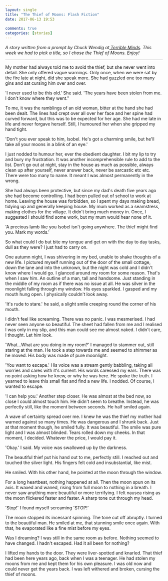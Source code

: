 ```yaml
---  
layout: single  
title: "The Thief of Moons: Flash Fiction"  
date: 2017-06-13 19:53  
  
comments: true  
categories: [stories]  
---  
```

*A story written from a prompt by Chuck Wendig at<a href="http://terribleminds.com/ramble/2017/06/09/flash-fiction-challenge-ten-random-titles/"> Terrible Minds</a>. This week we had to pick a title, so I chose the Thief of Moons. Enjoy!*  

<hr />  

My mother had always told me to avoid the thief, but she never went into detail. She only offered vague warnings. Only once, when we were sat by the fire late at night, did she speak more. She had guzzled one too many gins and sat cursing him over and over.  

'I never used to be this old.' She said. 'The years have been stolen from me. I don't know where they went."  

To me, it was the ramblings of an old woman, bitter at the hand she had been dealt. The lines had crept over all over her face and her spine had curved forward, but this was to be expected for her age. She had me late in life and never forgave herself. Still, I humoured her when she gripped my hand tight.  

'Don't you ever speak to him, Isobel. He's got a charming smile, but he'll take all your moons in a blink of an eye.'  

I just nodded to humour her, ever the obedient daughter. I bit my lip to try and bury my frustration. It was another incomprehensible rule to add to the list. Don't go out at night, stay in the house as much as possible, always clean up after yourself, never answer back, never be sarcastic etc etc. There were too many to name. It meant I was almost permanently in the wrong.  

She had always been protective, but since my dad's death five years ago she had become controlling. I had been pulled out of school to work at home. Leaving the house was forbidden, so I spent my days making bread, tidying up and generally keeping house. My mum worked as a seamstress, making clothes for the village. It didn't bring much money in. Once, I suggested I should find some work, but my mum would hear none of it.  

'A precious lamb like you Isobel isn't going anywhere. The thief might find you. Mark my words.'  

So what could I do but bite my tongue and get on with the day to day tasks, dull as they were? I just had to carry on.  

One autumn night, I was shivering in my bed, unable to shake thoughts of a new life. I pictured myself running out of the door of the small cottage, down the lane and into the unknown, but the night was cold and I didn't know where I would go. I glanced around my room for some reason. That's when I saw him. An outline of a man, tall and handsome. Just standing in the middle of my room as if there was no issue at all. He was silver in the moonlight falling through my window. His eyes sparkled. I gasped and my mouth hung open. I physically couldn't look away.  

'It's rude to stare.' he said, a slight smile creeping round the corner of his mouth.  

I didn't feel like screaming. There was no panic. I was mesmerised. I had never seen anyone so beautiful. The sheet had fallen from me and I realised I was only in my slip, and this man could see me almost naked. I didn't care, I thought. Let him look.  

'What...What are you doing in my room?' I managed to stammer out, still staring at the man. He took a step towards me and seemed to shimmer as he moved. His body was made of pure moonlight.  

'You want to escape.' His voice was a stream gently babbling, taking all worries and cares with it's current. His words caressed my ears. There was no point asking how he knew, or why he was here. He spoke the truth. I yearned to leave this small flat and find a new life. I nodded. Of course, I wanted to escape.  

'I can help you.' Another step closer. He was almost at the bed now, so close I could almost touch him. He didn't seem to breathe. Instead, he was perfectly still, like the moment between seconds. He half smiled again.  

A wave of certainty spread over me. I knew he was the thief my mother had warned against so many times. He was dangerous and I shrunk back. Just at that moment though, he smiled fully. It was beautiful. The smile was pure light and I was almost blinded. Tears rolled down my cheeks. In that moment, I decided. Whatever the price, I would pay it.  

'Okay.' I said. My voice was swallowed up by the darkness.  

The beautiful thief put his hand out to me, perfectly still. I reached out and touched the silver light. His fingers felt cold and insubstantial, like mist.  

He smiled. With his other hand, he pointed at the moon through the window.  

For a long heartbeat, nothing happened at all. Then the moon spun on its axis. It waxed and waned, rising from full moon to nothing in a breath. I never saw anything more beautiful or more terrifying. I felt nausea rising as the moon flickered faster and faster. A sharp tone cut through my head.  

'Stop!' I found myself screaming 'STOP!'  

The moon stopped its incessant spinning. The tone cut off abruptly. I turned to the beautiful man. He smiled at me, that stunning smile once again. With that, he evaporated like a fine mist before my eyes.  

Was I dreaming? I was still in the same room as before. Nothing seemed to have changed. I hadn't escaped. Had it all been for nothing?  

I lifted my hands to the door. They were liver-spotted and knarled. That thief had been here years ago, back when I was a teenager. He had stolen my moons from me and kept them for his own pleasure. I was old now and could never get the years back. I was left withered and broken, cursing the thief of moons.  
